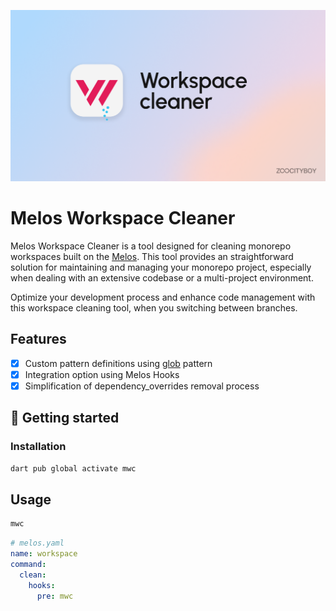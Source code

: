 ![alt text](assets/workspace_cleaner.png "Resoure")

# Melos Workspace Cleaner

Melos Workspace Cleaner is a tool designed for cleaning monorepo workspaces built on the [Melos](https://melos.invertase.dev/~melos-latest).
This tool provides an straightforward solution for maintaining and managing your monorepo project,
especially when dealing with an extensive codebase or a multi-project environment.

Optimize your development process and enhance code management with
this workspace cleaning tool, when you switching between branches.

## Features

- [X] Custom pattern definitions using [glob](https://pub.dev/packages/glob) pattern
- [X] Integration option using Melos Hooks
- [X] Simplification of dependency_overrides removal process

## 🚀  Getting started

### Installation

```bash
dart pub global activate mwc
```

## Usage

```bash
mwc
```

```yaml
# melos.yaml
name: workspace
command:
  clean:
    hooks:
      pre: mwc
  
```

